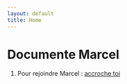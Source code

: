 ```yaml
---
layout: default
title: Home
---
```


# Documente Marcel

1. Pour rejoindre Marcel :  [accroche toi](/accroche_toi_marcel.md)
